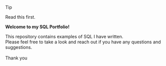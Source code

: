 >[!TIP]
>Read this first.

**Welcome to my SQL Portfolio!**

This repository contains examples of SQL I have written.</br>
Please feel free to take a look and reach out if you have any questions and suggestions.<br/><br/>
Thank you
